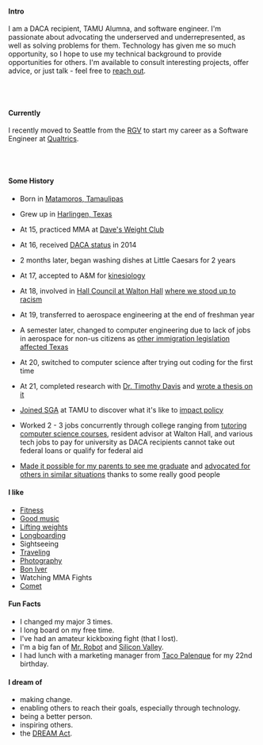 
#### Intro
I am a DACA recipient, TAMU Alumna, and software engineer. I'm passionate about advocating the underserved and underrepresented, as well as solving problems for them. Technology has given me so much opportunity, so I hope to use my technical background to provide opportunities for others. I'm available to consult interesting projects, offer advice, or just talk - feel free to [reach out](/contact).
<!-- <br>
I am available to consult on interesting projects. I am particularly interested in social impact, education, inclusivity, and space. I enjoy advising companies and may even be available for pro-bono work depending on the time commitment and the project. If you would like to arrange a meeting, I am based in New York but travel to the San Francisco Bay Area frequently. -->
<br><br>
#### Currently
I recently moved to Seattle from the [RGV](https://www.welcomehomergv.com/) to start my career as a Software Engineer at [Qualtrics](https://qualtrics.com).

<!-- At Arthena I have learned how to build teams and manage people, build relationships with customers, sell enterprise products, and build on-line predictive models for production environments. I've also learned how to build and maintain large web applications (see [arthena.com](https://arthena.com)). -->
<br><br>
#### Some History

- Born in [Matamoros, Tamaulipas](https://www.youtube.com/watch?v=cT9fFclOjdo)

- Grew up in [Harlingen, Texas](https://www.youtube.com/watch?v=PHd-p1Jr9x4)

- At 15, practiced MMA at [Dave's Weight Club](https://www.valleymorningstar.com/2016/02/03/being-an-inspiration-dave-rempe/)

- At 16, received [DACA status](https://www.facebook.com/julio.maldonado.904/posts/2200428683380644) in 2014

- 2 months later, began washing dishes at Little Caesars for 2 years

- At 17, accepted to A&M for [kinesiology](https://hlkn.tamu.edu/)

- At 18, involved in [Hall Council at Walton Hall](http://www.thebatt.com/walton-wednesday/collection_e3b6974a-db93-11e5-a601-bb27ad710b6d.html#1) [where we stood up to racism](http://www.thebatt.com/news/i-am-walton/article_b5cd61bc-db87-11e5-85e8-c377240bd6aa.html)

- At 19, transferred to aerospace engineering at the end of freshman year

- A semester later, changed to computer engineering due to lack of jobs in aerospace for non-us citizens as [other immigration legislation affected Texas](https://www.theeagle.com/news/local/sanctuary-legislation-could-affect-universities-colleges/article_250d2b1c-5d40-5241-80c7-34d00b44a62f.html)

- At 20, switched to computer science after trying out coding for the first time

- At 21, completed research with [Dr. Timothy Davis](http://faculty.cse.tamu.edu/davis/welcome.html) and [wrote a thesis on it](https://oaktrust.library.tamu.edu/handle/1969.1/175413)

- [Joined SGA](http://www.thebatt.com/news/student-senate-supports-bringing-sul-ross-statue-stop-back-to/article_e9a5d504-f3a9-11e8-a8fc-5f813f022305.html?fbclid=IwAR0LGlPbXNsznuxjCIBIPCOs-UsYCYCQ4b-f-WU4VAWAuzQCFau74OojY-s) at TAMU to discover what it's like to [impact policy](https://senate.tamu.edu/wp-content/uploads/2018/11/S.B.-71-14-The-Rewriting-of-S.R.-7-Bill.pdf)

- Worked 2 - 3 jobs concurrently through college ranging from [tutoring computer science courses](https://engineering.tamu.edu/cse/academics/peer-teachers/current-peer-teachers.html), resident advisor at Walton Hall, and various tech jobs to pay for university as DACA recipients cannot take out federal loans or qualify for federal aid

- [Made it possible for my parents to see me graduate](https://www.facebook.com/photo.php?fbid=2184177261672453&set=a.369577416465789&type=3&theater) and [advocated for others in similar situations](https://www.statesman.com/opinion/20190708/commentary-inland-border-patrol-checkpoints-shouldnt-hurt-those-who-live-here?fbclid=IwAR3e0ZCDroG-70UK0fQwzONK2rOb7-epPzj5mvzbtw53fjKgVsFftKGjkUM) thanks to some really good people

#### I like

- [Fitness](https://www.instagram.com/_julio_maldonado/)
- [Good music](https://open.spotify.com/playlist/5VO2Q1mVenlPvFPnUz9bus)
- [Lifting weights](https://www.instagram.com/_julio_maldonado/)
- [Longboarding](https://www.instagram.com/_julio_maldonado/)
- Sightseeing
- [Traveling](https://drive.google.com/open?id=1LbTz4tuKzUDzEGc4j2gB4BFUT_5WUCd4&usp=sharing)
- [Photography](https://www.instagram.com/_julio_maldonado/)
- [Bon Iver](https://boniver.org/)
- Watching MMA Fights
- [Comet](https://www.imdb.com/title/tt2965412/)

<!-- #### Travel / Geography

- I am from originally from Matamoros, Tamaulipas. I have since lived in
Palo Alto, Mountain View, San Francisco, Seattle, and New York.

- I've been to ~ 50 countries, some of which I have forgotten, and many of which I would like to revisit. -->

#### Fun Facts

- I changed my major 3 times.
- I long board on my free time.
- I've had an amateur kickboxing fight (that I lost).
- I'm a big fan of [Mr. Robot](https://www.usanetwork.com/mrrobot) and [Silicon Valley](https://www.hbo.com/silicon-valley).
- I had lunch with a marketing manager from [Taco Palenque](https://www.tacopalenque.com/) for my 22nd birthday.

#### I dream of

- making change.
- enabling others to reach their goals, especially through technology.
- being a better person.
- inspiring others.
- the [DREAM Act](https://immigrationforum.org/article/dream-act-2017-bill-summary/?gclid=CjwKCAjwm4rqBRBUEiwAwaWjjL_tgy_fZ3ER2hRSbfIvmAPJMCH50-tod4SjQ-cp4UawxO5X-KFM5RoCU0EQAvD_BwE).